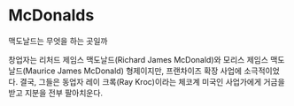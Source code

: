 # McDonalds

맥도날드는 무엇을 하는 곳일까


창업자는 리처드 제임스 맥도날드(Richard James McDonald)와 모리스 제임스 맥도날드(Maurice James McDonald) 형제이지만, 프랜차이즈 확장 사업에 소극적이었다. 결국, 그들은 동업자 레이 크록(Ray Kroc)이라는 체코계 미국인 사업가에게 거금을 받고 지분을 전부 팔아치운다.
